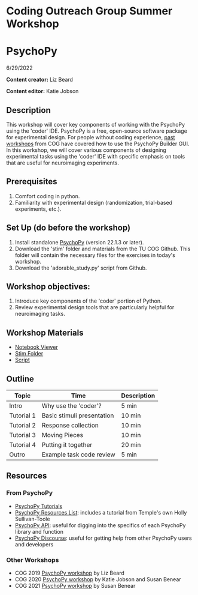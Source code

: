 # Coding Outreach Group Summer Workshop
# PsychoPy
6/29/2022

__**Content creator:**__ Liz Beard

__**Content editor:**__ Katie Jobson

## Description
This workshop will cover key components of working with the PsychoPy using the 'coder' IDE. PsychoPy is a free, open-source software package for experimental design. For people without coding experience, [past](https://github.com/TU-Coding-Outreach-Group/cog_summer_workshops_2020/tree/master/psychopy) [workshops](https://github.com/TU-Coding-Outreach-Group/cog_summer_workshops_2021/tree/main/psychopy) from COG have covered how to use the PsychoPy Builder GUI. In this workshop, we will cover various components of designing experimental tasks using the 'coder' IDE with specific emphasis on tools that are useful for neuroimaging experiments. 

## Prerequisites
1. Comfort coding in python.
2. Familiarity with experimental design (randomization, trial-based experiments, etc.).

## Set Up (do before the workshop)
1. Install standalone [PsychoPy](https://psychopy.org/download.html) (version 22.1.3 or later).
2. Download the 'stim' folder and materials from the TU COG Github. This folder will contain the necessary files for the exercises in today's workshop.
3. Download the 'adorable_study.py' script from Github.

    
## Workshop objectives:
1. Introduce key components of the 'coder' portion of Python.
2. Review experimental design tools that are particularly helpful for neuroimaging tasks.

## Workshop Materials
- [Notebook Viewer]()
- [Stim Folder]()
- [Script]()

## Outline
| Topic | Time | Description |
| --- | --- | --- |
| Intro | Why use the 'coder'? | 5 min |
| Tutorial 1 | Basic stimuli presentation | 10 min |
| Tutorial 2 | Response collection | 10 min |
| Tutorial 3 | Moving Pieces | 10 min |
| Tutorial 4 | Putting it together | 20 min |
| Outro | Example task code review | 5 min |

## Resources
### From PsychoPy
- [PsychoPy Tutorials](https://www.psychopy.org/documentation.html)
- [PsychoPy Resources List](https://workshops.psychopy.org/teaching/index.html): includes a tutorial from Temple's own Holly Sullivan-Toole
- [PsychoPy API](https://www.psychopy.org/api/index.html): useful for digging into the specifics of each PsychoPy library and function
- [PsychoPy Discourse](https://discourse.psychopy.org/): useful for getting help from other PsychoPy users and developers

### Other Workshops
- COG 2019 [PsychoPy workshop](https://github.com/TU-Coding-Outreach-Group/cog_summer_workshops_2019/tree/master/psychopy) by Liz Beard
- COG 2020 [PsychoPy workshop](https://github.com/TU-Coding-Outreach-Group/cog_summer_workshops_2020/tree/master/psychopy) by Katie Jobson and Susan Benear
- COG 2021 [PsychoPy workshop](https://github.com/TU-Coding-Outreach-Group/cog_summer_workshops_2021/tree/main/psychopy) by Susan Benear


